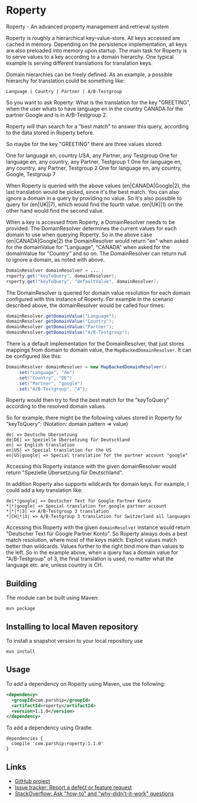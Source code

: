 Roperty
=======

Roperty - An advanced property management and retrieval system

Roperty is roughly a hierarchical key-value-store. All keys accessed are cached in memory.
Depending on the persistence implementation, all keys are also preloaded into memory upon startup.
The main task for Roperty is to serve values to a key according to a domain hierarchy.
One typical example is serving different translations for translation keys.

Domain hierarchies can be freely defined. As an example, a possible hierarchy for translation could be something like:

    Language | Country | Partner | A/B-Testgroup

So you want to ask Roperty: What is the translation for the key "GREETING", when the user whats to have language en
in the country CANADA for the partner Google and is in A/B-Testgroup 2.

Roperty will than search for a "best match" to answer this query, according to the data stored in Roperty before.

So maybe for the key "GREETING" there are three values stored:

One for language en, country USA, any Partner, any Testgroup
One for language en, any country, any Partner, Testgroup 1
One for language en, any country, any Partner, Testgroup 2
One for language en, any country, Google, Testgroup 7

When Roperty is queried with the above values (en|CANADA|Google|2), the last translation would be picked, since it's
the best match. You can also ignore a domain in a query by providing no value.
So it's also possible to query for (en|UK|<any>|7), which would find the fourth value. 
(en|UK|<any>|1) on the other hand would find the second value.

When a key is accessed from Roperty, a DomainResolver needs to be provided. The DomainResolver determines the current
values for each domain to use when querying Roperty. So in the above case (en|CANADA|Google|2) the DomainResolver
would return "en" when asked for the domainValue for "Language", "CANADA" when asked for the domainValue for "Country" and so on.
The DomainResolver can return null to ignore a domain, as noted with <any> above.

```java
DomainResolver domainResolver = ....;
roperty.get("keyToQuery", domainResolver);
roperty.get("keyToQuery", "defaultValue", domainResolver);
```

The DomainResolver is queried for domain value resolution for each domain configured with this instance of Roperty.
For example in the scenario described above, the domainResolver would be called four times:

```java
domainResolver.getDomainValue("Language");
domainResolver.getDomainValue("Country");
domainResolver.getDomainValue("Partner");
domainResolver.getDomainValue("A/B-Testgroup");
```

There is a default implementation for the DomainResolver, that just stores mappings from domain to domain value, the `MapBackedDomainResolver`.
It can be configured like this:

```java
DomainResolver domainResolver = new MapBackedDomainResolver()
	.set("Language", "de")
	.set("Country", "DE")
	.set("Partner", "google")
	.set("A/B-Testgroup", "4");
```

Roperty would then try to find the best match for the "keyToQuery" according to the resolved domain values.

So for example, there might be the following values stored in Roperty for "keyToQuery":
(Notation: domain pattern => value)

    de| => Deutsche Übersetzung
    de|DE| => Spezielle Übersetzung für Deutschland
    en| => English translation
    en|US| => Special translation for the US
    en|US|google| => Special translation for the partner account "google"

Accessing this Roperty instance with the given domainResolver would return "Spezielle Übersetzung für Deutschland".

In addition Roperty also supports wildcards for domain keys. For example, I could add a key translation like:

    de|*|google| => Deutscher Text für Google Partner Konto
    *|*|google| => Special translation for google partner account
    *|*|*|3| => A/B-Testgroup 3 translation
    *|CH|*|3| => A/B-Testgroup 3 translation for Switzerland all languages

Accessing this Roperty with the given `domainResolver` instance would return "Deutscher Text für Google Partner Konto".
So Roperty always does a best match resolution, where most of the keys match. Explicit values match better than wildcards.
Values further to the right bind more than values to the left. So in the example above, when a query has a
domain value for "A/B-Testgroup" of 3, the final translation is used, no matter what the language etc. are,
unless country is CH.

## Building

The module can be built using Maven:

    mvn package

## Installing to local Maven repository

To install a snapshot version to your local repository use

    mvn install

## Usage

To add a dependency on Roperty using Maven, use the following:

```xml
<dependency>
  <groupId>com.parship</groupId>
  <artifactId>roperty</artifactId>
  <version>1.1.0</version>
</dependency>
```

To add a dependency using Gradle:

```
dependencies {
  compile 'com.parship:roperty:1.1.0'
}
```

## Links

- [GitHub project](https://github.com/parship/roperty)
- [Issue tracker: Report a defect or feature request](https://github.com/parship/roperty/issues/new)
- [StackOverflow: Ask "how-to" and "why-didn't-it-work" questions](https://stackoverflow.com/questions/ask?tags=roperty)
